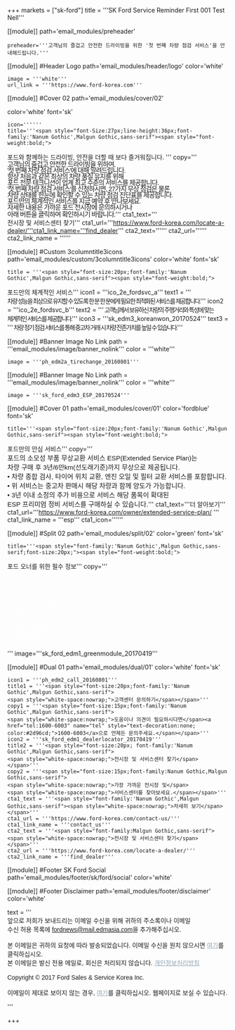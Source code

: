 
+++
markets = ["sk-ford"]
title = '''SK Ford Service Reminder First 001 Test Nell'''

[[module]]
path='email_modules/preheader'


	preheader='''고객님의 즐겁고 안전한 드라이빙을 위한 '첫 번째 차량 점검 서비스'을 안내해드립니다.'''

[[module]] #Header Logo
path='email_modules/header/logo'
color='white'

	image = '''white'''
	url_link = '''https://www.ford-korea.com'''
    
[[module]] #Cover 02
path='email_modules/cover/02'

color='white'
font='sk'

	icon=''''''
	title='''<span style="font-Size:27px;line-height:36px;font-family:'Nanum Gothic',Malgun Gothic,sans-serif"><span style="font-weight:bold;">
 <span style="white-space:nowrap;">포드와 함께하는 드라이빙,</span>
 <span style="white-space:nowrap;">안전을 더할 때 보다 즐거워집니다.</span>
 </span>'''
	copy='''<span style="font-size:15px;line-height:14px;font-family:'Nanum Gothic',Malgun Gothic,sans-serif;letter-spacing: -1px;">
	<span style="white-space:nowrap;">고객님의 즐겁고 안전한 드라이빙을 위하여,</span>
	<span style="white-space:nowrap;">'첫 번째 차량 점검 서비스'에 대해 알려드립니다.</span>
	<span style="white-space:nowrap;">항상 처음과 같은 최상의 차량 품질 유지를 위해</span>
	<span style="white-space:nowrap;">포드 전문 테크니션이 업계 최고 수준의 서비스를 제공합니다.</span>
	<span style="white-space:nowrap;">'첫 번째 차량 점검 서비스'를 신청하시면, 27가지 무상 점검은 물론</span>
	<span style="white-space:nowrap;">차량 상태를 한눈에 확인할 수 있는 차량 점검 진단표를 제공합니다.</span>
	<span style="white-space:nowrap;">포드만의 체계적인 서비스를 지금 예약 후 만나보세요.</span>
	<span style="white-space:nowrap;">자세한 내용은 가까운 포드 전시장에 문의하시거나</span>
	<span style="white-space:nowrap;">아래 버튼을 클릭하여 확인하시기 바랍니다.</span></span>'''
cta1_text='''<span style="font-family:'Nanum Gothic',Malgun Gothic,sans-serif">
<span style="white-space:nowrap;">전시장 및 서비스센터 찾기</span></span>'''
	cta1_url='''https://www.ford-korea.com/locate-a-dealer/'''cta1_link_name='''find_dealer'''
	cta2_text=''''''
	cta2_url=''''''
	cta2_link_name = ''''''
    
[[module]] #Custom 3columntitle3icons
path='email_modules/custom/3columntitle3icons'
color='white'
font='sk'

	title = '''<span style="font-size:20px;font-family:'Nanum Gothic',Malgun Gothic,sans-serif"><span style="font-weight:bold;">
<span style="white-space:nowrap;">포드만의 체계적인 서비스</span></span>'''
	icon1 = '''ico_2e_fordsvc_a'''
	text1 = '''<span style="font-size:14px;font-family:'Nanum-Gothic',Malgun Gothic,sans-serif;letter-spacing: -2px">
<span style="white-space:nowrap;">차량 성능을 최상으로</span>
<span style="white-space:nowrap;">유지할 수 있도록</span>
<span style="white-space:nowrap;">한 분 한 분에게 필요한</span>
<span style="white-space:nowrap;">최적화된 서비스를 제공합니다.</span></span>'''
	icon2 = '''ico_2e_fordsvc_b'''
	text2 = '''<span style="font-size:14px;font-family:'Nanum-Gothic',Malgun Gothic,sans-serif;letter-spacing: -2px;">
	<span style="white-space:nowrap;">고객님께서 보유하신 차량의</span>
	<span style="white-space:nowrap;">주행거리와 특성에 맞는</span>
	<span style="white-space:nowrap;">체계적인 서비스를</span>
	<span style="white-space:nowrap;">제공합니다.</span></span>'''
	icon3 = '''sk_edm3_koreanwon_20170524'''
	text3 = '''<span style="font-size:14px;font-family:'Nanum-Gothic',Malgun Gothic,sans-serif;letter-spacing: -2px;">
	<span style="white-space:nowrap;">차량 정기 점검 서비스를</span>
	<span style="white-space:nowrap;">통해 중고차 거래 시</span>
	<span style="white-space:nowrap;">차량 잔존가치를</span>
	<span style="white-space:nowrap;">높일 수 있습니다.</span></span>'''
    
[[module]] #Banner Image No Link
path = '''email_modules/image/banner_nolink'''
color = '''white'''

	image = '''ph_edm2a_tirechange_20160801'''

[[module]] #Banner Image No Link
path = '''email_modules/image/banner_nolink'''
color = '''white'''

	image = '''sk_ford_edm3_ESP_20170524'''
    
[[module]] #Cover 01
path='email_modules/cover/01'
color='fordblue'
font='sk'

	title='''<span style="font-size:20px;font-family:'Nanum Gothic',Malgun Gothic,sans-serif"><span style="font-weight:bold;">
<span style="white-space:nowrap;">포드만의 안심 서비스</span></span>'''
	copy='''<span style="font-size:15px;font-family:'Nanum-Gothic',Malgun Gothic,sans-serif">
<span style="white-space:nowrap;">포드의 소모성 부품 무상교환 서비스 ESP(Extended Service Plan)는</span>
<span style="white-space:nowrap;">차량 구매 후 3년/6만km(선도래기준)까지 무상으로 제공됩니다.</span> 
<span style="white-space:nowrap;">&#8226; 차량 종합 검사, 타이어 위치 교환, 엔진 오일 및 필터 교환 서비스를 포함합니다.</span> 
<span style="white-space:nowrap;">&#8226; 위 서비스는 중고차 판매시 해당 차량과 함께 양도가 가능합니다.</span> 
<span style="white-space:nowrap;">&#8226; 3년 이내 소정의 추가 비용으로 서비스 해당 품목이 확대된</span>
<span style="white-space:nowrap;">ESP 프리미엄 정비 서비스를 구매하실 수 있습니다.</span></span>'''
	cta1_text='''<span style="font-family:'Nanum Gothic',Malgun Gothic,sans-serif"><span style="white-space:nowrap;">더 알아보기</span></span>'''
	cta1_url='''https://www.ford-korea.com/owner/extended-service-plan/ '''
	cta1_link_name = '''esp'''
	cta1_icon=''''''

[[module]] #Split 02
path='email_modules/split/02'
color='green'
font='sk'

	title='''<span style="font-family:'Nanum Gothic',Malgun Gothic,sans-serif;font-size:20px;"><span style="font-weight:bold;">
<span style="white-space:nowrap;">포드 오너를 위한 필수 정보</span></span>'''
	copy='''<span style="color:#FFFFFF;font-family:'Nanum Gothic',Malgun Gothic,sans-serif">
<span style="white-space:nowrap;">포드 웹사이트에는 더 쉽게</span>
<span style="white-space:nowrap;">차량을 관리할 수 있도록 돕는</span>
<span style="white-space:nowrap;">값진 정보가 가득합니다.</span>
<span style="white-space:nowrap;">아래의 링크를 클릭하시면</span>
<span style="white-space:nowrap;">고객님께 꼭 필요한 서비스 정보를</span>
<span style="white-space:nowrap;">확인하실 수 있습니다.</span>
<ul style="margin: 20px; padding: 0;text-decoration:underline; color:#FFFFFF">
<li><a href="https://www.ford-korea.com/owner/emergency/" name="era" style="text-decoration:underline; color:#FFFFFF;font-family:'Nanum Gothic',Malgun Gothic,sans-serif;"><span style="white-space:nowrap;">24시간 긴급출동 서비스</span></a></li>
<li><a href="https://www.ford-korea.com/owner/warranty/" name="warranty" style="text-decoration:underline; color:#FFFFFF;font-family:'Nanum Gothic',Malgun Gothic,sans-serif;"><span style="white-space:nowrap;">보증 서비스</span></a></li>
<li><a href="https://www.ford-korea.com/owner/maintenance/" name="vehicle_maintenance" style="text-decoration:underline; color:#FFFFFF;font-family:'Nanum Gothic',Malgun Gothic,sans-serif;"><span style="white-space:nowrap;">차량 관리</span></a></li>
<li><a href="https://www.ford-korea.com/owner/genuine-service/" name="genuine_service" style="text-decoration:underline; color:#FFFFFF;font-family:'Nanum Gothic',Malgun Gothic,sans-serif;"><span style="white-space:nowrap;">전문가의 공인 서비스</span></a></li>
<li><a href="https://www.ford-korea.com/owner/recall-guidance/" name="recall_guidance" style="text-decoration:underline; color:#FFFFFF;font-family:'Nanum Gothic',Malgun Gothic,sans-serif;"><span style="white-space:nowrap;">리콜 안내</span></a></li></ul></span>'''
	image='''sk_ford_edm1_greenmodule_20170419'''

[[module]] #Dual 01
path='email_modules/dual/01'
color='white'
font='sk'

	icon1 = '''ph_edm2_call_20160801'''
	title1 = '''<span style="font-size:20px;font-family:'Nanum Gothic',Malgun Gothic,sans-serif">
	<span style="white-space:nowrap;">고객센터 문의하기</span></span>'''
	copy1 = '''<span style="font-size:15px;font-family:'Nanum Gothic',Malgun Gothic,sans-serif">
	<span style="white-space:nowrap;">도움이나 의견이 필요하시다면</span><a href="tel:1600-6003" name="tel" style="text-decoration:none; color:#2d96cd;">1600-6003</a>으로 언제든 문의주세요.</span></span>'''
	icon2 = '''sk_ford_edm1_dealerlocator_20170419'''
	title2 = '''<span style="font-size:20px; font-family:'Nanum Gothic',Malgun Gothic,sans-serif">
	<span style="white-space:nowrap;">전시장 및 서비스센터 찾기</span></span>'''
	copy2 = '''<span style="font-size:15px;font-family:Nanum Gothic,Malgun Gothic,sans-serif">
	<span style="white-space:nowrap;">가장 가까운 전시장 및</span>
	<span style="white-space:nowrap;">서비스센터를 찾아보세요.</span></span>'''
	cta1_text = '''<span style="font-family:'Nanum Gothic',Malgun Gothic,sans-serif"><span style="white-space:nowrap;">자세히 보기</span></span>'''
	cta1_url = '''https://www.ford-korea.com/contact-us/'''
	cta1_link_name = '''contact_us'''
	cta2_text = '''<span style="font-family:Malgun Gothic,sans-serif">
	<span style="white-space:nowrap;">전시장 및 서비스센터 찾기</span></span>'''
	cta2_url = '''https://www.ford-korea.com/locate-a-dealer/'''
	cta2_link_name = '''find_dealer'''


[[module]] #Footer SK Ford Social
path='email_modules/footer/sk/ford/social'
color='white'

[[module]] #Footer Disclaimer
path='email_modules/footer/disclaimer'
color='white'

text = '''<span style="font-family:'Nanum Gothic',Malgun Gothic,sans-serif"><br/>
<span style="white-space:nowrap;">앞으로 저희가 보내드리는 이메일 수신을 위해 귀하의 주소록이나 이메일</span>
<span style="white-space:nowrap;">수신 허용 목록에 <span style="font-family:'Nanum Gothic',Malgun Gothic,sans-serif; text-decoration:underline;">fordnews@mail.edmasia.com</span>을 추가해주십시오.</span><br/><br/>
본 이메일은 귀하의 요청에 따라 발송되었습니다. 이메일 수신을 원치 않으시면 <a href="<%unsubscribe_link_text%>" style="color:#91a4b1; text-decoration:underline">여기</a>를 클릭하십시오. <br />
본 이메일은 발신 전용 메일로, 회신은 처리되지 않습니다. <a href="https://www.ford-korea.com/privacy/" name="privacy" style="text-decoration:underline; color:#91a4b1;">개인정보처리방침</a> <br/><br/>
<span style="white-space:nowrap;">Copyright © 2017 Ford Sales & Service Korea Inc.</span><br /><br />
이메일이 제대로 보이지 않는 경우, <a href="<%syslink_message_read url='/public/read_message.jsp'%>" style="color:#91a4b1; text-decoration:underline">여기</a>를 클릭하십시오. 웹페이지로 보실 수 있습니다.<p> </p><p> </p><p> </p></span>'''

+++



















    
    
    
    
    
    
    
    
    
    
    
    
    
    
    
    
    
    
    
    
    
    
    
    
    
    
    
    
    
    
